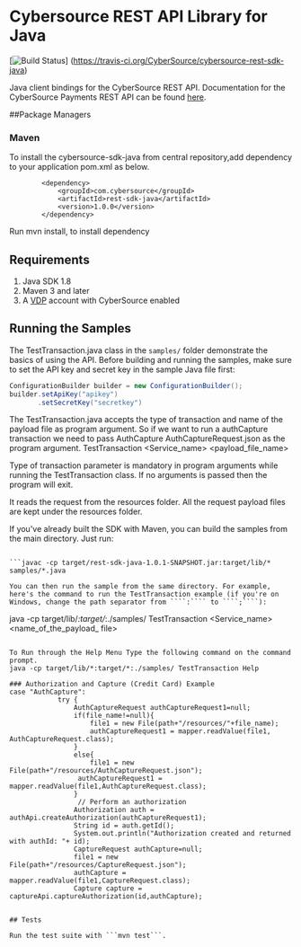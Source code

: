 # Cybersource REST API Library for Java
[![Build Status](https://travis-ci.org/CyberSource/cybersource-rest-sdk-java.png?branch=master)]
(https://travis-ci.org/CyberSource/cybersource-rest-sdk-java)

Java client bindings for the CyberSource REST API. Documentation for the CyberSource Payments REST API can be found [here](https://vdp.visa.com/products/cybersource/reference).

##Package Managers

### Maven
To install the cybersource-sdk-java from central repository,add dependency to your application pom.xml as below.
````
        <dependency>
            <groupId>com.cybersource</groupId>
            <artifactId>rest-sdk-java</artifactId>
            <version>1.0.0</version>
        </dependency> 
````
 Run mvn install, to install dependency

## Requirements
1. Java SDK 1.8  
2. Maven 3 and later  
3. A [VDP](https://vdp.visa.com) account with CyberSource enabled
    
## Running the Samples
The TestTransaction.java class in the ```samples/``` folder demonstrate the basics of using the API. Before building and running the samples, make sure to set the API key and secret key in the sample Java file first:
```java
ConfigurationBuilder builder = new ConfigurationBuilder();
builder.setApiKey("apikey")
       .setSecretKey("secretkey")
```
The TestTransaction.java accepts the type of transaction and name of the payload file as program argument. So if we want to run a authCapture transaction we need to pass AuthCapture AuthCaptureRequest.json as the program argument.
 TestTransaction <Service_name> <payload_file_name>
 
 Type of transaction parameter is mandatory in program arguments while running the TestTransaction class. If no arguments is passed then the program will exit.

It reads the request from the resources folder. All the request payload files are kept under the resources folder.

If you've already built the SDK with Maven, you can build the samples from the main directory. Just run:
```

```javac -cp target/rest-sdk-java-1.0.1-SNAPSHOT.jar:target/lib/* samples/*.java

You can then run the sample from the same directory. For example, here's the command to run the TestTransaction example (if you're on Windows, change the path separator from ````:```` to ````;````):
```
java -cp target/lib/*:target/*:./samples/ TestTransaction <Service_name> <name_of_the_payload_ file>
```

To Run through the Help Menu Type the following command on the command prompt.
java -cp target/lib/*:target/*:./samples/ TestTransaction Help

### Authorization and Capture (Credit Card) Example
case "AuthCapture":
			try {
				AuthCaptureRequest authCaptureRequest1=null;
				if(file_name!=null){
					file1 = new File(path+"/resources/"+file_name);
					authCaptureRequest1 = mapper.readValue(file1, AuthCaptureRequest.class);
				}
				else{
					file1 = new File(path+"/resources/AuthCaptureRequest.json");
				 authCaptureRequest1 = mapper.readValue(file1,AuthCaptureRequest.class);
				}
				 // Perform an authorization
				Authorization auth = authApi.createAuthorization(authCaptureRequest1);
				String id = auth.getId();
				System.out.println("Authorization created and returned with authId: "+ id);
				CaptureRequest authCapture=null;
				file1 = new File(path+"/resources/CaptureRequest.json");
				authCapture = mapper.readValue(file1,CaptureRequest.class);
				Capture capture = captureApi.captureAuthorization(id,authCapture);
				
    
## Tests

Run the test suite with ```mvn test```.

